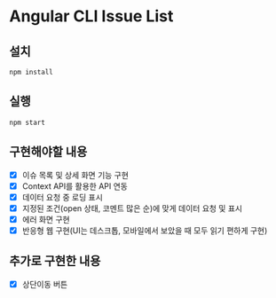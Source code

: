# Angular CLI Issue List

## 설치

```shell
npm install
```

## 실행

```shell
npm start
```

## 구현해야할 내용

- [x] 이슈 목록 및 상세 화면 기능 구현
- [x] Context API를 활용한 API 연동
- [x] 데이터 요청 중 로딩 표시
- [x] 지정된 조건(open 상태, 코멘트 많은 순)에 맞게 데이터 요청 및 표시
- [x] 에러 화면 구현
- [x] 반응형 웹 구현(UI는 데스크톱, 모바일에서 보았을 때 모두 읽기 편하게 구현)

## 추가로 구현한 내용

- [x] 상단이동 버튼
